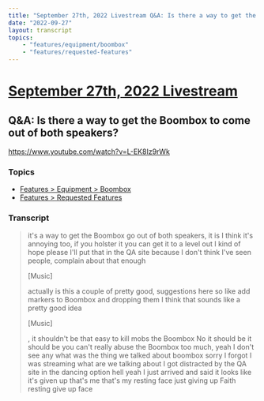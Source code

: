 ```yaml
---
title: "September 27th, 2022 Livestream Q&A: Is there a way to get the Boombox to come out of both speakers?"
date: "2022-09-27"
layout: transcript
topics:
    - "features/equipment/boombox"
    - "features/requested-features"
---
```

# [September 27th, 2022 Livestream](../2022-09-27.md)
## Q&A: Is there a way to get the Boombox to come out of both speakers?
https://www.youtube.com/watch?v=L-EK8Iz9rWk

### Topics
* [Features > Equipment > Boombox](../topics/features/equipment/boombox.md)
* [Features > Requested Features](../topics/features/requested-features.md)

### Transcript

> it's a way to get the Boombox go out of both speakers, it is I think it's annoying too, if you holster it you can get it to a level out I kind of hope please I'll put that in the QA site because I don't think I've seen people, complain about that enough
>
> [Music]
>
> actually is this a couple of pretty good, suggestions here so like add markers to Boombox and dropping them I think that sounds like a pretty good idea
>
> [Music]
>
>, it shouldn't be that easy to kill mobs the Boombox No it should be it should be you can't really abuse the Boombox too much, yeah I don't see any what was the thing we talked about boombox sorry I forgot I was streaming what are we talking about I got distracted by the QA site in the dancing option hell yeah I just arrived and said it looks like it's given up that's me that's my resting face just giving up Faith resting give up face
